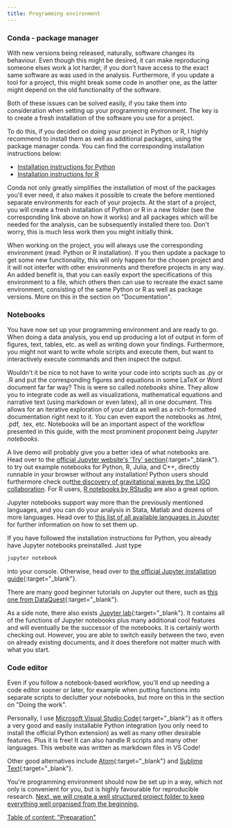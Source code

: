 ```yaml
---
title: Programming environment
---
```

### Conda - package manager
With new versions being released, naturally, software changes its behaviour. Even though this might be desired, it can make reproducing someone elses work a lot harder, if you don't have access to the exact same software as was used in the analysis. Furthermore, if you update a tool for a project, this might break some code in another one, as the latter might depend on the old functionality of the software.

Both of these issues can be solved easily, if you take them into consideration when setting up your programming environment. The key is to create a fresh installation of the software you use for a project.

To do this, if you decided on doing your project in Python or R, I highly recommend to install them as well as additional packages, using the package manager conda. You can find the corresponding installation instructions below:

* [Installation instructions for Python](../help_snippets/installation_python.md)
* [Installation instructions for R](../help_snippets/installation_r.md)

Conda not only greatly simplifies the installation of most of the packages you'll ever need, it also makes it possible to create the before mentioned separate environments for each of your projects. At the start of a project, you will create a fresh installation of Python or R in a new folder (see the corresponding link above on how it works) and all packages which will be needed for the analysis, can be subsequently installed there too. Don't worry, this is much less work then you might initially think.

When working on the project, you will always use the corresponding environment (read: Python or R installation). If you then update a package to get some new functionality, this will only happen for the chosen project and it will not interfer with other environments and therefore projects in any way. An added benefit is, that you can easily export the specifications of this environment to a file, which others then can use to recreate the exact same environment, consisting of the same Python or R as well as package versions. More on this in the section on "Documentation".

### Notebooks
You have now set up your programming environment and are ready to go. When doing a data analysis, you end up producing a lot of output in form of figures, text, tables, etc. as well as writing down your findings. Furthermore, you might not want to write whole scripts and execute them, but want to interactively execute commands and then inspect the output.

Wouldn't it be nice to not have to write your code into scripts such as .py or .R and put the corresponding figures and equations in some LaTeX or Word document far far way?
This is were so called *notebooks* shine. They allow you to integrate code as well as visualizations, mathematical equations and narrative text (using markdown or even latex), all in one document. This allows for an iterative exploration of your data as well as a rich-formatted documentation right next to it. You can even export the notebooks as .html, .pdf, .tex, etc. Notebooks will be an important aspect of the workflow presented in this guide, with the most prominent proponent being *Jupyter notebooks*.

A live demo will probably give you a better idea of what notebooks are. Head over to the [official Jupyter website's 'Try' section](http://jupyter.org/try){:target="_blank"}. to try out example notebooks for Python, R, Julia, and C++, directly runnable in your browser without any installation! Python users should furthermore check out[the discovery of gravitational waves by the LIGO collaboration](https://mybinder.org/v2/gh/minrk/ligo-binder/master?filepath=index.ipynb). For R users, [R notebooks by RStudio](https://rmarkdown.rstudio.com/r_notebooks) are also a great option.

Jupyter notebooks support way more than the previously mentioned languages, and you can do your analysis in Stata, Matlab and dozens of more languages. Head over to [this list of all available languages in Jupyter](https://github.com/jupyter/jupyter/wiki/Jupyter-kernels) for further information on how to set them up.

If you have followed the installation instructions for Python, you already have Jupyter notebooks preinstalled. Just type
```bash
jupyter notebook
```
into your console. Otherwise, head over to [the official Jupyter installation guide](http://jupyter.org/install.html){:target="_blank"}.

There are many good beginner tutorials on Jupyter out there, such as [this one from DataQuest](https://www.dataquest.io/blog/jupyter-notebook-tutorial/){:target="_blank"}.

As a side note, there also exists [Jupyter lab](http://jupyterlab.readthedocs.io/en/latest/){:target="_blank"}. It contains all of the functions of Jupyter notebooks plus many additional cool features and will eventually be the successor of the notebooks. It is certainly worth checking out. However, you are able to switch easily between the two, even on already existing documents, and it does therefore not matter much with what you start.

### Code editor
Even if you follow a notebook-based workflow, you'll end up needing a code editor sooner or later, for example when putting functions into separate scripts to declutter your notebooks, but more on this in the section on "Doing the work".

Personally, I use [Microsoft Visual Studio Code](https://code.visualstudio.com/){:target="_blank"} as it offers a very good and easily installable Python integration (you only need to install the official Python extension) as well as many other desirable features. Plus it is free! It can also handle R scripts and many other languages. This website was written as markdown files in VS Code!

Other good alternatives include [Atom](https://atom.io/){:target="_blank"} and [Sublime Text](https://www.sublimetext.com/){:target="_blank"}.

You're programming environment should now be set up in a way, which not only is convenient for you, but is highly favourable for reproducible research. [Next, we will create a well structured project folder to keep everything well organised from the beginning.](./2_Folder_structure.md)

[Table of content: "Preparation"](./index.md)